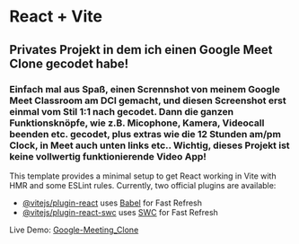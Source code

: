 # React + Vite 
## Privates Projekt in dem ich einen Google Meet Clone gecodet habe! 

### Einfach mal aus Spaß, einen Scrennshot von meinem Google Meet Classroom am DCI gemacht, und diesen Screenshot erst einmal vom Stil 1:1 nach gecodet. Dann die ganzen Funktionsknöpfe, wie z.B. Micophone, Kamera, Videocall beenden etc. gecodet, plus extras wie die 12 Stunden am/pm Clock, in Meet auch unten links etc.. Wichtig, dieses Projekt ist keine vollwertig funktionierende Video App!

This template provides a minimal setup to get React working in Vite with HMR and some ESLint rules.
Currently, two official plugins are available:
- [@vitejs/plugin-react](https://github.com/vitejs/vite-plugin-react/blob/main/packages/plugin-react/README.md) uses [Babel](https://babeljs.io/) for Fast Refresh
- [@vitejs/plugin-react-swc](https://github.com/vitejs/vite-plugin-react-swc) uses [SWC](https://swc.rs/) for Fast Refresh

Live Demo: [Google-Meeting_Clone](https://RalfSmith69.github.io/Google-Meeting_Clone)
